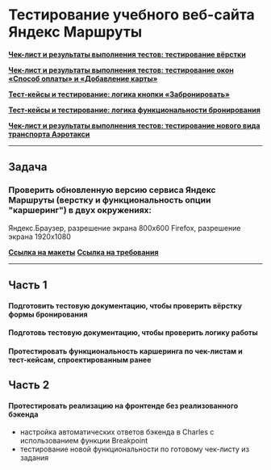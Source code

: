 # Тестирование учебного веб-сайта Яндекс Маршруты
[**Чек-лист и результаты выполнения тестов: тестирование вёрстки**](https://docs.google.com/spreadsheets/d/16hDEdtXFiwTcChw8fWHfTNLCzxftPNyDer5nN_AB6hw/edit?usp=sharing)

[**Чек-лист и результаты выполнения тестов: тестирование окон «Способ оплаты» и «Добавление карты»**](https://docs.google.com/spreadsheets/d/1_zQuNM5nAu_MCoX1qQjGXbDKmc16h_4yGB-2UDSH-fg/edit?usp=sharing)

[**Тест-кейсы и тестирование: логика кнопки «Забронировать»**](https://docs.google.com/spreadsheets/d/12Jd29qcms3wQeY1VGhJ_RnRDn_EPIljbAh0n-ocY6ys/edit?usp=sharing)

[**Тест-кейсы и тестирование: логика функциональности бронирования**](https://docs.google.com/spreadsheets/d/1GWflKFCmSHU3ilVkBrlZk2uoiqBh5mttFrbASkniVHU/edit?usp=sharing)

[**Чек-лист и результаты выполнения тестов: тестирование нового вида транспорта Аэротакси**](https://docs.google.com/spreadsheets/d/11C3jSbgH9sD0ke8uk5CNyOnXMD0N11QwcTnaCbWN75M/edit?usp=sharing)
___
## Задача
### Проверить обновленную версию сервиса Яндекс Маршруты (верстку и функциональность опции "каршеринг") в двух окружениях:
Яндекс.Браузер, разрешение экрана 800x600
Firefox, разрешение экрана 1920x1080

[**Ссылка на макеты**](https://www.figma.com/file/42mNwme0cBfZwNZUIcN1mh/Яндекс.Маршруты)
[**Ссылка на требования**](https://praktikum.notion.site/07f02ccc272e494db6501def032e9258)
___
## Часть 1
#### Подготовить тестовую документацию, чтобы проверить вёрстку формы бронирования 
#### Подготовь тестовую документацию, чтобы проверить логику работы 
#### Протестировать функциональность каршеринга по чек-листам и тест-кейсам, спроектированным ранее 

## Часть 2
#### Протестировать реализацию на фронтенде без реализованного бэкенда
- настройка автоматических ответов бэкенда в Charles с использованием функции Breakpoint
- тестирование новой функциональности по готовому чек-листу из задания
